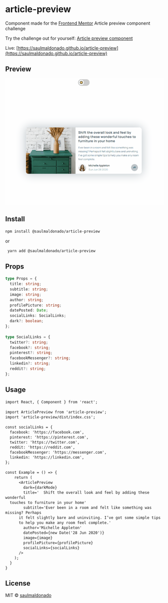 # article-preview

Component made for the [Frontend Mentor](https://www.frontendmentor.io/) Article preview component challenge

Try the challenge out for yourself: [Article preview component](https://www.frontendmentor.io/challenges/article-preview-component-dYBN_pYFT)

Live: [https://saulmaldonado.github.io/article-preview](https://saulmaldonado.github.io/article-preview)

## Preview

![article-preview-preview](./articlepreview.gif)

## Install

```bash
npm install @saulmaldonado/article-preview
```
or
```bash
 yarn add @saulmaldonado/article-preview
```

## Props

```ts
type Props = {
  title: string;
  subtitle: string;
  image: string;
  author: string;
  profilePicture: string;
  datePosted: Date;
  socialLinks: SocialLinks;
  dark?: boolean;
};

type SocialLinks = {
  twitter?: string;
  facebook?: string;
  pinterest?: string;
  facebookMessenger?: string;
  linkedin?: string;
  reddit?: string;
};
```

## Usage

```tsx
import React, { Component } from 'react';

import ArticlePreview from 'article-preview';
import 'article-preview/dist/index.css';

const socialLinks = {
  facebook: 'https://facebook.com',
  pinterest: 'https://pinterest.com',
  twitter: 'https://twitter.com',
  reddit: 'https://reddit.com',
  facebookMessenger: 'https://messenger.com',
  linkedin: 'https://linkedin.com',
};

const Example = () => {
    return (
      <ArticlePreview
        dark={darkMode}
        title='  Shift the overall look and feel by adding these wonderful
  touches to furniture in your home'
        subtitle='Ever been in a room and felt like something was missing? Perhaps
      it felt slightly bare and uninviting. I’ve got some simple tips
      to help you make any room feel complete.'
        author='Michelle Appleton'
        datePosted={new Date('28 Jun 2020')}
        image={image}
        profilePicture={profilePicture}
        socialLinks={socialLinks}
      />
    );
  }
}
```

## License

MIT © [saulmaldonado](https://github.com/saulmaldonado)
